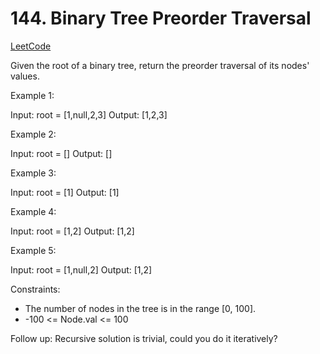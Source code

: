 # 144. Binary Tree Preorder Traversal

[LeetCode](https://leetcode.com/problems/binary-tree-preorder-traversal/)

Given the root of a binary tree, return the preorder traversal of its nodes' values.



Example 1:

Input: root = [1,null,2,3]
Output: [1,2,3]

Example 2:

Input: root = []
Output: []

Example 3:

Input: root = [1]
Output: [1]

Example 4:

Input: root = [1,2]
Output: [1,2]

Example 5:

Input: root = [1,null,2]
Output: [1,2]



Constraints:

* The number of nodes in the tree is in the range [0, 100].
* -100 <= Node.val <= 100



Follow up: Recursive solution is trivial, could you do it iteratively?

